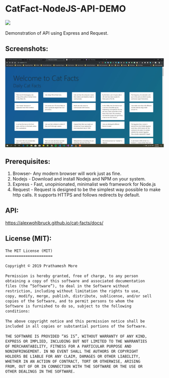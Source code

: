 # CatFact-NodeJS-API-DEMO
[![](https://img.shields.io/badge/License-MIT-yellow.svg)](https://opensource.org/licenses/MIT)

Demonstration of API using Express and Request.

## Screenshots:
![screenshot](assets/screenshot.jpg)

## Prerequisites:
1. Browser- Any modern browser will work just as fine.
2. Nodejs - Download and install Nodejs and NPM on your system.
3. Express - Fast, unopinionated, minimalist web framework for Node.js
4. Request - Request is designed to be the simplest way possible to make http calls. It supports HTTPS and follows redirects by default.

## API:
https://alexwohlbruck.github.io/cat-facts/docs/

## License (MIT):


```
The MIT License (MIT)
=====================

Copyright © 2019 Prathamesh More

Permission is hereby granted, free of charge, to any person
obtaining a copy of this software and associated documentation
files (the “Software”), to deal in the Software without
restriction, including without limitation the rights to use,
copy, modify, merge, publish, distribute, sublicense, and/or sell
copies of the Software, and to permit persons to whom the
Software is furnished to do so, subject to the following
conditions:

The above copyright notice and this permission notice shall be
included in all copies or substantial portions of the Software.

THE SOFTWARE IS PROVIDED “AS IS”, WITHOUT WARRANTY OF ANY KIND,
EXPRESS OR IMPLIED, INCLUDING BUT NOT LIMITED TO THE WARRANTIES
OF MERCHANTABILITY, FITNESS FOR A PARTICULAR PURPOSE AND
NONINFRINGEMENT. IN NO EVENT SHALL THE AUTHORS OR COPYRIGHT
HOLDERS BE LIABLE FOR ANY CLAIM, DAMAGES OR OTHER LIABILITY,
WHETHER IN AN ACTION OF CONTRACT, TORT OR OTHERWISE, ARISING
FROM, OUT OF OR IN CONNECTION WITH THE SOFTWARE OR THE USE OR
OTHER DEALINGS IN THE SOFTWARE.
```

